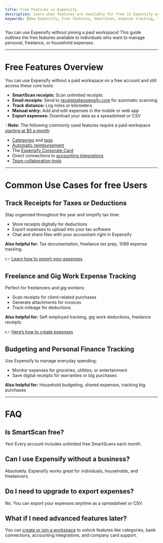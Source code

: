 ```yaml
---
title: Free Features in Expensify
description: Learn what features are available for free in Expensify and how individuals can use them for tax tracking, budgeting, and freelance expense management.
keywords: [New Expensify, free features, SmartScan, expense tracking, tax deductions, budgeting, freelance receipts, personal finance, CSV export, gig worker tools]
---
```



You can use Expensify without joining a paid workspace! This guide outlines the free features available to individuals who want to manage personal, freelance, or household expenses.

---

# Free Features Overview

You can use Expensify without a paid workspace on a free account and still access these core tools:

- **SmartScan receipts:** Scan unlimited receipts
- **Email receipts:** Send to [receipts@expensify.com](mailto:receipts@expensify.com) for automatic scanning
- **Track distance:** Log miles or kilometers
- **Manual entry:** Add and edit expenses in the mobile or web app
- **Export expenses:** Download your data as a spreadsheet or CSV

💡**Note:** The following commonly used features require a paid workspace [starting at $5 a month](https://help.expensify.com/articles/new-expensify/billing-and-subscriptions/Billing-Overview):

- [Categories](https://help.expensify.com/articles/expensify-classic/workspaces/Create-categories) and [tags](https://help.expensify.com/articles/expensify-classic/workspaces/Create-tags)
- [Automatic reimbursement](https://help.expensify.com/articles/new-expensify/expenses-and-payments/Connect-a-Business-Bank-Account)
- The [Expensify Corporate Card](https://use.expensify.com/company-credit-card)
- Direct connections to [accounting integrations](https://help.expensify.com/new-expensify/hubs/connections/)
- [Team collaboration tools](https://help.expensify.com/new-expensify/hubs/chat/)

---

# Common Use Cases for free Users

## Track Receipts for Taxes or Deductions

Stay organized throughout the year and simplify tax time:
- Store receipts digitally for deductions
- Export expenses to upload into your tax software
- Chat and share files with your accountant right in Expensify

**Also helpful for:** Tax documentation, freelance tax prep, 1099 expense tracking.

👉 [Learn how to export your expenses](https://help.expensify.com/articles/new-expensify/reports-and-expenses/Search-and-Download-Expenses)


## Freelance and Gig Work Expense Tracking

Perfect for freelancers and gig workers:

- Scan receipts for client-related purchases
- Generate attachments for invoices
- Track mileage for deductions

**Also helpful for:** Self-employed tracking, gig work deductions, freelance receipts

👉 [Here’s how to create expenses](https://help.expensify.com/articles/new-expensify/expenses-and-payments/Create-an-expense)


## Budgeting and Personal Finance Tracking

Use Expensify to manage everyday spending:

- Monitor expenses for groceries, utilities, or entertainment
- Save digital receipts for warranties or big purchases

**Also helpful for:** Household budgeting, shared expenses, tracking big purchases

---

# FAQ

## Is SmartScan free?

Yes! Every account includes unlimited free SmartScans each month.

## Can I use Expensify without a business?

Absolutely. Expensify works great for individuals, households, and freelancers.

## Do I need to upgrade to export expenses?

No. You can export your expenses anytime as a spreadsheet or CSV.

## What if I need advanced features later?

You can [create or join a workspace](https://help.expensify.com/articles/new-expensify/getting-started/Track-Personal-Expenses#create-a-workspace) to unlock features like categories, bank connections, accounting integrations, and company card support.

